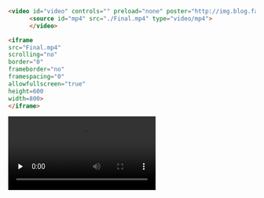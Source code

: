 ```html
<video id="video" controls="" preload="none" poster="http://img.blog.fandong.me/2017-08-26-Markdown-Advance-Video.jpg">
      <source id="mp4" src="./Final.mp4" type="video/mp4">
      </video>
```

```html
<iframe 
src="Final.mp4" 
scrolling="no" 
border="0" 
frameborder="no" 
framespacing="0" 
allowfullscreen="true" 
height=600 
width=800> 
</iframe>
```

<video id="video" controls="" preload="none">
      <source id="mp4" src="./Final.mp4" type="video/mp4">
      </video>

